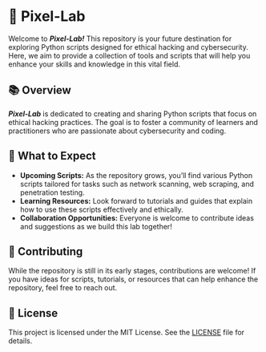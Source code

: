 # 📜 Pixel-Lab 

Welcome to ***Pixel-Lab!*** This repository is your future destination for exploring Python scripts designed for ethical hacking and cybersecurity. Here, we aim to provide a collection of tools and scripts that will help you enhance your skills and knowledge in this vital field.

## 📚 Overview

***Pixel-Lab*** is dedicated to creating and sharing Python scripts that focus on ethical hacking practices. The goal is to foster a community of learners and practitioners who are passionate about cybersecurity and coding.

## 🚀 What to Expect
- **Upcoming Scripts:** As the repository grows, you’ll find various Python scripts tailored for tasks such as network scanning, web scraping, and penetration testing.
- **Learning Resources:** Look forward to tutorials and guides that explain how to use these scripts effectively and ethically.
- **Collaboration Opportunities:** Everyone is welcome to contribute ideas and suggestions as we build this lab together!

## 🤝 Contributing
While the repository is still in its early stages, contributions are welcome! If you have ideas for scripts, tutorials, or resources that can help enhance the repository, feel free to reach out.

## 📄 License
This project is licensed under the MIT License. See the [LICENSE](LICENSE) file for details.
